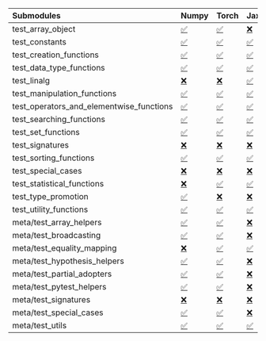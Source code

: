 | Submodules                               | Numpy                                                                                                                           | Torch                                                                                                                           | Jax                                                                                                                             | Tensorflow                                                                                                                      |
|:-----------------------------------------|:--------------------------------------------------------------------------------------------------------------------------------|:--------------------------------------------------------------------------------------------------------------------------------|:--------------------------------------------------------------------------------------------------------------------------------|:--------------------------------------------------------------------------------------------------------------------------------|
| test_array_object                        | <a href="https://github.com/unifyai/ivy/runs/8211487877?check_suite_focus=true" rel="noopener noreferrer" target="_blank">✅</a> | <a href="https://github.com/unifyai/ivy/runs/8211491682?check_suite_focus=true" rel="noopener noreferrer" target="_blank">✅</a> | <a href="https://github.com/unifyai/ivy/runs/8211495594?check_suite_focus=true" rel="noopener noreferrer" target="_blank">❌</a> | <a href="https://github.com/unifyai/ivy/runs/8211499226?check_suite_focus=true" rel="noopener noreferrer" target="_blank">✅</a> |
| test_constants                           | <a href="https://github.com/unifyai/ivy/runs/8211488028?check_suite_focus=true" rel="noopener noreferrer" target="_blank">✅</a> | <a href="https://github.com/unifyai/ivy/runs/8211491825?check_suite_focus=true" rel="noopener noreferrer" target="_blank">✅</a> | <a href="https://github.com/unifyai/ivy/runs/8211495766?check_suite_focus=true" rel="noopener noreferrer" target="_blank">✅</a> | <a href="https://github.com/unifyai/ivy/runs/8211499360?check_suite_focus=true" rel="noopener noreferrer" target="_blank">✅</a> |
| test_creation_functions                  | <a href="https://github.com/unifyai/ivy/runs/8211488159?check_suite_focus=true" rel="noopener noreferrer" target="_blank">✅</a> | <a href="https://github.com/unifyai/ivy/runs/8211491979?check_suite_focus=true" rel="noopener noreferrer" target="_blank">✅</a> | <a href="https://github.com/unifyai/ivy/runs/8211495917?check_suite_focus=true" rel="noopener noreferrer" target="_blank">✅</a> | <a href="https://github.com/unifyai/ivy/runs/8211499499?check_suite_focus=true" rel="noopener noreferrer" target="_blank">✅</a> |
| test_data_type_functions                 | <a href="https://github.com/unifyai/ivy/runs/8211488285?check_suite_focus=true" rel="noopener noreferrer" target="_blank">✅</a> | <a href="https://github.com/unifyai/ivy/runs/8211492098?check_suite_focus=true" rel="noopener noreferrer" target="_blank">✅</a> | <a href="https://github.com/unifyai/ivy/runs/8211496089?check_suite_focus=true" rel="noopener noreferrer" target="_blank">✅</a> | <a href="https://github.com/unifyai/ivy/runs/8211499624?check_suite_focus=true" rel="noopener noreferrer" target="_blank">✅</a> |
| test_linalg                              | <a href="https://github.com/unifyai/ivy/runs/8211488442?check_suite_focus=true" rel="noopener noreferrer" target="_blank">❌</a> | <a href="https://github.com/unifyai/ivy/runs/8211492279?check_suite_focus=true" rel="noopener noreferrer" target="_blank">❌</a> | <a href="https://github.com/unifyai/ivy/runs/8211496244?check_suite_focus=true" rel="noopener noreferrer" target="_blank">✅</a> | <a href="https://github.com/unifyai/ivy/runs/8211499777?check_suite_focus=true" rel="noopener noreferrer" target="_blank">❌</a> |
| test_manipulation_functions              | <a href="https://github.com/unifyai/ivy/runs/8211488571?check_suite_focus=true" rel="noopener noreferrer" target="_blank">✅</a> | <a href="https://github.com/unifyai/ivy/runs/8211492440?check_suite_focus=true" rel="noopener noreferrer" target="_blank">✅</a> | <a href="https://github.com/unifyai/ivy/runs/8211496382?check_suite_focus=true" rel="noopener noreferrer" target="_blank">✅</a> | <a href="https://github.com/unifyai/ivy/runs/8211499940?check_suite_focus=true" rel="noopener noreferrer" target="_blank">✅</a> |
| test_operators_and_elementwise_functions | <a href="https://github.com/unifyai/ivy/runs/8211488741?check_suite_focus=true" rel="noopener noreferrer" target="_blank">✅</a> | <a href="https://github.com/unifyai/ivy/runs/8211492572?check_suite_focus=true" rel="noopener noreferrer" target="_blank">✅</a> | <a href="https://github.com/unifyai/ivy/runs/8211496551?check_suite_focus=true" rel="noopener noreferrer" target="_blank">✅</a> | <a href="https://github.com/unifyai/ivy/runs/8211500091?check_suite_focus=true" rel="noopener noreferrer" target="_blank">✅</a> |
| test_searching_functions                 | <a href="https://github.com/unifyai/ivy/runs/8211488851?check_suite_focus=true" rel="noopener noreferrer" target="_blank">✅</a> | <a href="https://github.com/unifyai/ivy/runs/8211492727?check_suite_focus=true" rel="noopener noreferrer" target="_blank">✅</a> | <a href="https://github.com/unifyai/ivy/runs/8211496755?check_suite_focus=true" rel="noopener noreferrer" target="_blank">✅</a> | <a href="https://github.com/unifyai/ivy/runs/8211500353?check_suite_focus=true" rel="noopener noreferrer" target="_blank">✅</a> |
| test_set_functions                       | <a href="https://github.com/unifyai/ivy/runs/8211488995?check_suite_focus=true" rel="noopener noreferrer" target="_blank">✅</a> | <a href="https://github.com/unifyai/ivy/runs/8211492884?check_suite_focus=true" rel="noopener noreferrer" target="_blank">✅</a> | <a href="https://github.com/unifyai/ivy/runs/8211496897?check_suite_focus=true" rel="noopener noreferrer" target="_blank">✅</a> | <a href="https://github.com/unifyai/ivy/runs/8211500483?check_suite_focus=true" rel="noopener noreferrer" target="_blank">✅</a> |
| test_signatures                          | <a href="https://github.com/unifyai/ivy/runs/8211489132?check_suite_focus=true" rel="noopener noreferrer" target="_blank">❌</a> | <a href="https://github.com/unifyai/ivy/runs/8211493015?check_suite_focus=true" rel="noopener noreferrer" target="_blank">❌</a> | <a href="https://github.com/unifyai/ivy/runs/8211497050?check_suite_focus=true" rel="noopener noreferrer" target="_blank">❌</a> | <a href="https://github.com/unifyai/ivy/runs/8211500666?check_suite_focus=true" rel="noopener noreferrer" target="_blank">❌</a> |
| test_sorting_functions                   | <a href="https://github.com/unifyai/ivy/runs/8211489298?check_suite_focus=true" rel="noopener noreferrer" target="_blank">✅</a> | <a href="https://github.com/unifyai/ivy/runs/8211493217?check_suite_focus=true" rel="noopener noreferrer" target="_blank">✅</a> | <a href="https://github.com/unifyai/ivy/runs/8211497197?check_suite_focus=true" rel="noopener noreferrer" target="_blank">✅</a> | <a href="https://github.com/unifyai/ivy/runs/8211500811?check_suite_focus=true" rel="noopener noreferrer" target="_blank">✅</a> |
| test_special_cases                       | <a href="https://github.com/unifyai/ivy/runs/8211489442?check_suite_focus=true" rel="noopener noreferrer" target="_blank">❌</a> | <a href="https://github.com/unifyai/ivy/runs/8211493411?check_suite_focus=true" rel="noopener noreferrer" target="_blank">❌</a> | <a href="https://github.com/unifyai/ivy/runs/8211497335?check_suite_focus=true" rel="noopener noreferrer" target="_blank">❌</a> | <a href="https://github.com/unifyai/ivy/runs/8211501006?check_suite_focus=true" rel="noopener noreferrer" target="_blank">❌</a> |
| test_statistical_functions               | <a href="https://github.com/unifyai/ivy/runs/8211489606?check_suite_focus=true" rel="noopener noreferrer" target="_blank">❌</a> | <a href="https://github.com/unifyai/ivy/runs/8211493529?check_suite_focus=true" rel="noopener noreferrer" target="_blank">✅</a> | <a href="https://github.com/unifyai/ivy/runs/8211497458?check_suite_focus=true" rel="noopener noreferrer" target="_blank">✅</a> | <a href="https://github.com/unifyai/ivy/runs/8211501182?check_suite_focus=true" rel="noopener noreferrer" target="_blank">❌</a> |
| test_type_promotion                      | <a href="https://github.com/unifyai/ivy/runs/8211489761?check_suite_focus=true" rel="noopener noreferrer" target="_blank">✅</a> | <a href="https://github.com/unifyai/ivy/runs/8211493688?check_suite_focus=true" rel="noopener noreferrer" target="_blank">❌</a> | <a href="https://github.com/unifyai/ivy/runs/8211497649?check_suite_focus=true" rel="noopener noreferrer" target="_blank">❌</a> | <a href="https://github.com/unifyai/ivy/runs/8211501375?check_suite_focus=true" rel="noopener noreferrer" target="_blank">❌</a> |
| test_utility_functions                   | <a href="https://github.com/unifyai/ivy/runs/8211489928?check_suite_focus=true" rel="noopener noreferrer" target="_blank">✅</a> | <a href="https://github.com/unifyai/ivy/runs/8211493868?check_suite_focus=true" rel="noopener noreferrer" target="_blank">✅</a> | <a href="https://github.com/unifyai/ivy/runs/8211497786?check_suite_focus=true" rel="noopener noreferrer" target="_blank">✅</a> | <a href="https://github.com/unifyai/ivy/runs/8211501512?check_suite_focus=true" rel="noopener noreferrer" target="_blank">✅</a> |
| meta/test_array_helpers                  | <a href="https://github.com/unifyai/ivy/runs/8211490098?check_suite_focus=true" rel="noopener noreferrer" target="_blank">✅</a> | <a href="https://github.com/unifyai/ivy/runs/8211494006?check_suite_focus=true" rel="noopener noreferrer" target="_blank">✅</a> | <a href="https://github.com/unifyai/ivy/runs/8211497908?check_suite_focus=true" rel="noopener noreferrer" target="_blank">❌</a> | <a href="https://github.com/unifyai/ivy/runs/8211501671?check_suite_focus=true" rel="noopener noreferrer" target="_blank">✅</a> |
| meta/test_broadcasting                   | <a href="https://github.com/unifyai/ivy/runs/8211490275?check_suite_focus=true" rel="noopener noreferrer" target="_blank">✅</a> | <a href="https://github.com/unifyai/ivy/runs/8211494124?check_suite_focus=true" rel="noopener noreferrer" target="_blank">✅</a> | <a href="https://github.com/unifyai/ivy/runs/8211498070?check_suite_focus=true" rel="noopener noreferrer" target="_blank">❌</a> | <a href="https://github.com/unifyai/ivy/runs/8211501861?check_suite_focus=true" rel="noopener noreferrer" target="_blank">✅</a> |
| meta/test_equality_mapping               | <a href="https://github.com/unifyai/ivy/runs/8211490426?check_suite_focus=true" rel="noopener noreferrer" target="_blank">❌</a> | <a href="https://github.com/unifyai/ivy/runs/8211494277?check_suite_focus=true" rel="noopener noreferrer" target="_blank">✅</a> | <a href="https://github.com/unifyai/ivy/runs/8211498247?check_suite_focus=true" rel="noopener noreferrer" target="_blank">✅</a> | <a href="https://github.com/unifyai/ivy/runs/8211501988?check_suite_focus=true" rel="noopener noreferrer" target="_blank">✅</a> |
| meta/test_hypothesis_helpers             | <a href="https://github.com/unifyai/ivy/runs/8211490604?check_suite_focus=true" rel="noopener noreferrer" target="_blank">✅</a> | <a href="https://github.com/unifyai/ivy/runs/8211494408?check_suite_focus=true" rel="noopener noreferrer" target="_blank">✅</a> | <a href="https://github.com/unifyai/ivy/runs/8211498395?check_suite_focus=true" rel="noopener noreferrer" target="_blank">❌</a> | <a href="https://github.com/unifyai/ivy/runs/8211502150?check_suite_focus=true" rel="noopener noreferrer" target="_blank">✅</a> |
| meta/test_partial_adopters               | <a href="https://github.com/unifyai/ivy/runs/8211490773?check_suite_focus=true" rel="noopener noreferrer" target="_blank">✅</a> | <a href="https://github.com/unifyai/ivy/runs/8211494571?check_suite_focus=true" rel="noopener noreferrer" target="_blank">✅</a> | <a href="https://github.com/unifyai/ivy/runs/8211498555?check_suite_focus=true" rel="noopener noreferrer" target="_blank">❌</a> | <a href="https://github.com/unifyai/ivy/runs/8211502298?check_suite_focus=true" rel="noopener noreferrer" target="_blank">✅</a> |
| meta/test_pytest_helpers                 | <a href="https://github.com/unifyai/ivy/runs/8211490959?check_suite_focus=true" rel="noopener noreferrer" target="_blank">✅</a> | <a href="https://github.com/unifyai/ivy/runs/8211494797?check_suite_focus=true" rel="noopener noreferrer" target="_blank">✅</a> | <a href="https://github.com/unifyai/ivy/runs/8211498701?check_suite_focus=true" rel="noopener noreferrer" target="_blank">❌</a> | <a href="https://github.com/unifyai/ivy/runs/8211502435?check_suite_focus=true" rel="noopener noreferrer" target="_blank">✅</a> |
| meta/test_signatures                     | <a href="https://github.com/unifyai/ivy/runs/8211491159?check_suite_focus=true" rel="noopener noreferrer" target="_blank">❌</a> | <a href="https://github.com/unifyai/ivy/runs/8211494995?check_suite_focus=true" rel="noopener noreferrer" target="_blank">❌</a> | <a href="https://github.com/unifyai/ivy/runs/8211498825?check_suite_focus=true" rel="noopener noreferrer" target="_blank">❌</a> | <a href="https://github.com/unifyai/ivy/runs/8211502613?check_suite_focus=true" rel="noopener noreferrer" target="_blank">❌</a> |
| meta/test_special_cases                  | <a href="https://github.com/unifyai/ivy/runs/8211491383?check_suite_focus=true" rel="noopener noreferrer" target="_blank">✅</a> | <a href="https://github.com/unifyai/ivy/runs/8211495187?check_suite_focus=true" rel="noopener noreferrer" target="_blank">✅</a> | <a href="https://github.com/unifyai/ivy/runs/8211498951?check_suite_focus=true" rel="noopener noreferrer" target="_blank">❌</a> | <a href="https://github.com/unifyai/ivy/runs/8211502732?check_suite_focus=true" rel="noopener noreferrer" target="_blank">✅</a> |
| meta/test_utils                          | <a href="https://github.com/unifyai/ivy/runs/8211491531?check_suite_focus=true" rel="noopener noreferrer" target="_blank">✅</a> | <a href="https://github.com/unifyai/ivy/runs/8211495434?check_suite_focus=true" rel="noopener noreferrer" target="_blank">✅</a> | <a href="https://github.com/unifyai/ivy/runs/8211499085?check_suite_focus=true" rel="noopener noreferrer" target="_blank">✅</a> | <a href="https://github.com/unifyai/ivy/runs/8211502895?check_suite_focus=true" rel="noopener noreferrer" target="_blank">✅</a> |